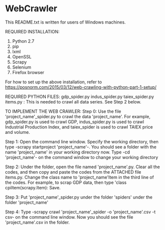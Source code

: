# WebCrawler
This README.txt is written for users of Windows machines.

REQUIRED INSTALLATION:
  1. Python 2.7
  2. pip 
  3. lxml
  4. OpenSSL
  5. Scrapy 
  6. Selenium
  7. Firefox browser

For how to set up the above installation, refer to https://posnorm.com/2015/03/12/web-crawling-with-python-part-1-setup/


REQUIRED PYTHON FILES:
  gdp_spider.py
  indus_spider.py
  taiex_spider.py
  items.py : This is needed to crawl all data series. See Step 2 below.


TO IMPLEMENT THE WEB CRAWLER:
  Step 0: 
  Use the file 'project_name'_spider.py to crawl the data 'project_name'. 
  For example, gdp_spider.py is used to crawl GDP, 
  indus_spider.py is used to crawl Industrial Production Index,
  and taiex_spider is used to crawl TAIEX price and volume.

  Step 1: 
  Open the command line window. 
  Specify the working directory, then type -scrapy startproject 'project_name'-.
  You should see a folder with the name 'project_name' in your working directory now. 
  Type -cd 'project_name'- on the command window to change your working directory

  Step 2: 
  Under the folder, open the file named 'project_name'.py. 
  Clear all the codes, and then copy and paste the codes from the ATTACHED file items.py. 
  Change the class name to 'project_name'Item in the third line of the codes.
  For example, to scrap GDP data, then type 'class cpiItem(scrapy.Item): 
  Save.

  Step 3:
  Put 'project_name'_spider.py under the folder 'spiders' under the folder 'project_name'

  Step 4:
  Type -scrapy crawl 'project_name'_spider -o 'project_name'.csv -t csv- on the command line window.
  Now you should see the file 'project_name'.csv in the folder. 



